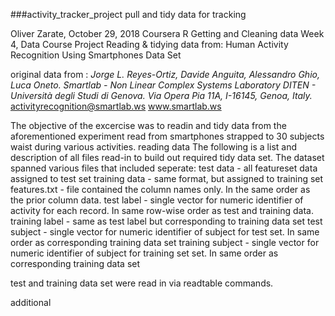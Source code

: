 ###activity_tracker_project
pull and tidy data for tracking

Oliver Zarate,  October 29, 2018 
Coursera R Getting and Cleaning data Week 4, Data Course Project
Reading & tidying data from:
Human Activity Recognition Using Smartphones Data Set   

original data from :
*Jorge L. Reyes-Ortiz, Davide Anguita, Alessandro Ghio, Luca Oneto.
Smartlab - Non Linear Complex Systems Laboratory
DITEN - Università degli Studi di Genova.
Via Opera Pia 11A, I-16145, Genoa, Italy.*
activityrecognition@smartlab.ws
www.smartlab.ws

The objective of the excercise was to readin and tidy data from the 
aforementioned experiment read from smartphones strapped to 30 subjects waist during various 
activities. 
reading data
The following is a list and description of all files read-in to build out required tidy data set.
The dataset spanned various files that included seperate:
test data - all featureset data assigned to test set
training data - same format, but assigned to training set
features.txt - file contained the column names only. In the same order as the prior column data.
test label - single vector for numeric identifier of activity for each record. In same row-wise order
             as test and training data.
training label - same as test label  but corresponding to training data set
test subject - single vector for numeric identifier of subject for test set. In same order as 
                  corresponding training data set
training subject - single vector for numeric identifier of subject for training set set. In same order as 
                  corresponding training data set
                  
                  
                  
                  


test and training data set were read in via readtable commands.

additional 


